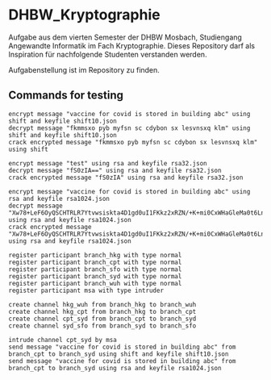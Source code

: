 # DHBW_Kryptographie

Aufgabe aus dem vierten Semester der DHBW Mosbach, Studiengang Angewandte Informatik im Fach Kryptographie. Dieses Repository darf als Inspiration für nachfolgende Studenten verstanden werden.

Aufgabenstellung ist im Repository zu finden.

## Commands for testing

```
encrypt message "vaccine for covid is stored in building abc" using shift and keyfile shift10.json
decrypt message "fkmmsxo pyb myfsn sc cdybon sx lesvnsxq klm" using shift and keyfile shift10.json
crack encrypted message "fkmmsxo pyb myfsn sc cdybon sx lesvnsxq klm" using shift
```
```
encrypt message "test" using rsa and keyfile rsa32.json
decrypt message "fS0zIA==" using rsa and keyfile rsa32.json
crack encrypted message "fS0zIA" using rsa and keyfile rsa32.json
```
```
encrypt message "vaccine for covid is stored in building abc" using rsa and keyfile rsa1024.json
decrypt message "Xw78+LeF6OyQSCHTRLR7Ytvwsiskta4D1gd0uI1FKkz2xRZN/+K+mi0CxWHaGleMa0t6LnGiosWiVyPQ2aSy/NhyJbUVFRglbLmW+ibQSALGsDkwnKqmMVS/ujVBzP/rZTF2c9pz+hjmFvSHg8q9x1yYUtYR81YIRV4EBOrswCw=" using rsa and keyfile rsa1024.json
crack encrypted message "Xw78+LeF6OyQSCHTRLR7Ytvwsiskta4D1gd0uI1FKkz2xRZN/+K+mi0CxWHaGleMa0t6LnGiosWiVyPQ2aSy/NhyJbUVFRglbLmW+ibQSALGsDkwnKqmMVS/ujVBzP/rZTF2c9pz+hjmFvSHg8q9x1yYUtYR81YIRV4EBOrswCw=" using rsa and keyfile rsa1024.json
```

 ```
register participant branch_hkg with type normal
register participant branch_cpt with type normal
register participant branch_sfo with type normal
register participant branch_syd with type normal
register participant branch_wuh with type normal
register participant msa with type intruder

create channel hkg_wuh from branch_hkg to branch_wuh
create channel hkg_cpt from branch_hkg to branch_cpt
create channel cpt_syd from branch_cpt to branch_syd
create channel syd_sfo from branch_syd to branch_sfo
```

```
intrude channel cpt_syd by msa
send message "vaccine for covid is stored in building abc" from branch_cpt to branch_syd using shift and keyfile shift10.json
send message "vaccine for covid is stored in building abc" from branch_cpt to branch_syd using rsa and keyfile rsa1024.json
```

